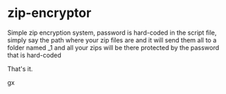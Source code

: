 # zip-encryptor
Simple zip encryption system, password is hard-coded in the script file, simply say the path where your zip files are and it will send them all to a folder named _1 and all your zips will be there protected by the password that is hard-coded

That's it.

gx
